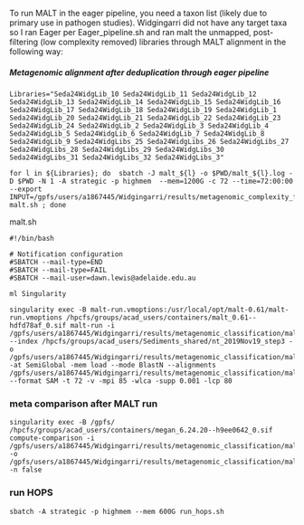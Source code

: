 To run MALT in the eager pipeline, you need a taxon list (likely due to primary use in pathogen studies). Widgingarri did not have any target taxa so I ran Eager per Eager_pipeline.sh and ran malt the unmapped, post-filtering (low complexity removed) libraries through MALT alignment in the following way:

##### Metagenomic alignment after deduplication through eager pipeline
```
Libraries="Seda24WidgLib_10 Seda24WidgLib_11 Seda24WidgLib_12 Seda24WidgLib_13 Seda24WidgLib_14 Seda24WidgLib_15 Seda24WidgLib_16 Seda24WidgLib_17 Seda24WidgLib_18 Seda24WidgLib_19 Seda24WidgLib_1 Seda24WidgLib_20 Seda24WidgLib_21 Seda24WidgLib_22 Seda24WidgLib_23 Seda24WidgLib_24 Seda24WidgLib_2 Seda24WidgLib_3 Seda24WidgLib_4 Seda24WidgLib_5 Seda24WidgLib_6 Seda24WidgLib_7 Seda24WidgLib_8 Seda24WidgLib_9 Seda24WidgLibs_25 Seda24WidgLibs_26 Seda24WidgLibs_27 Seda24WidgLibs_28 Seda24WidgLibs_29 Seda24WidgLibs_30 Seda24WidgLibs_31 Seda24WidgLibs_32 Seda24WidgLibs_3"

for l in ${Libraries}; do  sbatch -J malt_${l} -o $PWD/malt_${l}.log -D $PWD -N 1 -A strategic -p highmem  --mem=1200G -c 72 --time=72:00:00 --export INPUT=/gpfs/users/a1867445/Widgingarri/results/metagenomic_complexity_filter/${l}.unmapped.fastq.gz_lowcomplexityremoved.fq.gz,OUTPUT=/gpfs/users/a1867445/Widgingarri/malt_conda/${l}_malt malt.sh ; done
```
malt.sh
```
#!/bin/bash

# Notification configuration
#SBATCH --mail-type=END
#SBATCH --mail-type=FAIL
#SBATCH --mail-user=dawn.lewis@adelaide.edu.au 

ml Singularity

singularity exec -B malt-run.vmoptions:/usr/local/opt/malt-0.61/malt-run.vmoptions /hpcfs/groups/acad_users/containers/malt_0.61--hdfd78af_0.sif malt-run -i /gpfs/users/a1867445/Widgingarri/results/metagenomic_classification/malt/$l.unmapped.fastq.gz_lowcomplexityremoved.rma6 --index /hpcfs/groups/acad_users/Sediments_shared/nt_2019Nov19_step3 -o /gpfs/users/a1867445/Widgingarri/results/metagenomic_classification/malt/test/ -at SemiGlobal -mem load --mode BlastN --alignments /gpfs/users/a1867445/Widgingarri/results/metagenomic_classification/malt/test/alignments/ --format SAM -t 72 -v -mpi 85 -wlca -supp 0.001 -lcp 80
```


### meta comparison after MALT run
```
singularity exec -B /gpfs/ /hpcfs/groups/acad_users/containers/megan_6.24.20--h9ee0642_0.sif compute-comparison -i /gpfs/users/a1867445/Widgingarri/results/metagenomic_classification/malt/*.rma6 -o /gpfs/users/a1867445/Widgingarri/results/metagenomic_classification/malt/Widg85samples.megan -n false
```

### run HOPS
```
sbatch -A strategic -p highmem --mem 600G run_hops.sh
```

```



